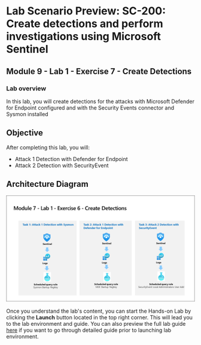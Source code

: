 # Lab Scenario Preview: SC-200: Create detections and perform investigations using Microsoft Sentinel

## Module 9 - Lab 1 - Exercise 7 - Create Detections

### Lab overview

In this lab, you will create  detections for the attacks with Microsoft Defender for Endpoint configured and with the Security Events connector and Sysmon installed

## Objective
  
After completing this lab, you will:

- Attack 1 Detection with Defender for Endpoint
- Attack 2 Detection with SecurityEvent
    
## Architecture Diagram

  ![](media/SC200-Lab_Diagrams_Mod7_L1_Ex6.png)

Once you understand the lab's content, you can start the Hands-on Lab by clicking the **Launch** button located in the top right corner. This will lead you to the lab environment and guide. You can also preview the full lab guide [here](https://experience.cloudlabs.ai/#/labguidepreview/49924c87-5f52-439d-9718-efde380d255b) if you want to go through detailed guide prior to launching lab environment.



